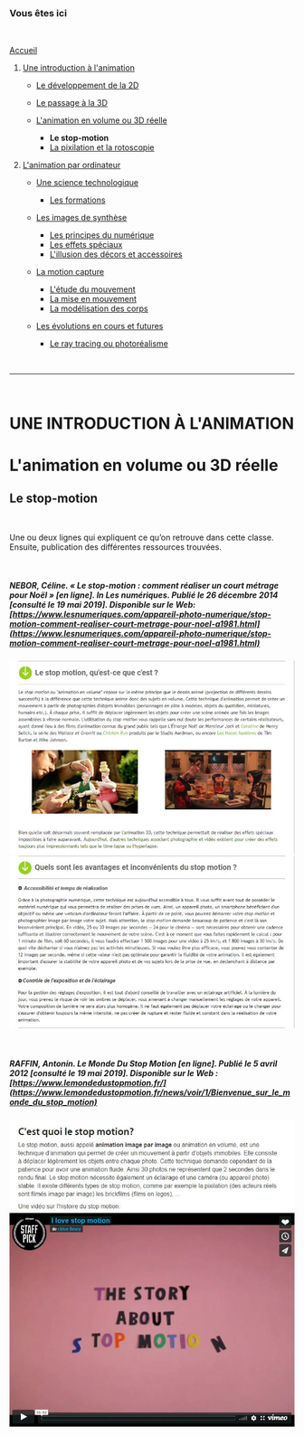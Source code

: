<br/>

### Vous êtes ici

<br/>

[Accueil](index.md)

1. [Une introduction à l'animation](histoire.md)

    - [Le développement de la 2D]()
    - [Le passage à la 3D](3d.md)
    - [L'animation en volume ou 3D réelle](envolume.md)
    
        * **Le stop-motion**
        * [La pixilation et la rotoscopie](pixilation.md)

2. [L'animation par ordinateur](parordinateur.md)

    - [Une science technologique]()
    
        * [Les formations](formation.md)
    
    - [Les images de synthèse]()
    
        * [Les principes du numérique](numerique.md)
        * [Les effets spéciaux]()
        * [L'illusion des décors et accessoires](decor.md)
        
    - [La motion capture]()
    
        * [L'étude du mouvement]()
        * [La mise en mouvement]()
        * [La modélisation des corps]()

    - [Les évolutions en cours et futures](evolution.md)
    
        * [Le ray tracing ou photoréalisme]()
        
<br/>

--------------------------------------------------------

<br/>

# UNE INTRODUCTION À L'ANIMATION
# L'animation en volume ou 3D réelle
## Le stop-motion

<br/>

Une ou deux lignes qui expliquent ce qu’on retrouve dans cette classe. Ensuite, publication des différentes ressources trouvées.

<br/>

##### NEBOR, Céline. « Le stop-motion : comment réaliser un court métrage pour Noël » [en ligne]. In Les numériques. Publié le 26 décembre 2014 [consulté le 19 mai 2019]. Disponible sur le Web: [https://www.lesnumeriques.com/appareil-photo-numerique/stop-motion-comment-realiser-court-metrage-pour-noel-a1981.html](https://www.lesnumeriques.com/appareil-photo-numerique/stop-motion-comment-realiser-court-metrage-pour-noel-a1981.html)

![Le stop motion, qu'est-ce que c'est ?](images/stopmotion.JPG "Le stop-motion")
![Quels sont les avantages et inconvénients du stop motion ?](images/avantagestopmotion.JPG "Le stop-motion")

<br/>

##### RAFFIN, Antonin. Le Monde Du Stop Motion [en ligne]. Publié le 5 avril 2012 [consulté le 19 mai 2019]. Disponible sur le Web : [https://www.lemondedustopmotion.fr/](https://www.lemondedustopmotion.fr/news/voir/1/Bienvenue_sur_le_monde_du_stop_motion)

![Le Monde du stop-motion](images/mondestopmotion.JPG "Le monde du stop-motion")
![The story about stop-motion : vidéo](images/mondestopmotionvideo.JPG "The story about stop-motion")

<br/>
